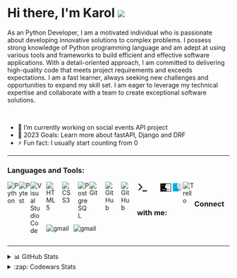 # Hi there, I'm Karol <img src="https://media.giphy.com/media/hvRJCLFzcasrR4ia7z/giphy.gif" width="30px"/>

As an Python Developer, I am a motivated individual who is passionate about developing innovative solutions to complex problems. I possess strong knowledge of Python programming language and am adept at using various tools and frameworks to build efficient and effective software applications. With a detail-oriented approach, I am committed to delivering high-quality code that meets project requirements and exceeds expectations. I am a fast learner, always seeking new challenges and opportunities to expand my skill set. I am eager to leverage my technical expertise and collaborate with a team to create exceptional software solutions.

<br/>

- 🌱 I’m currently working on social events API project
- 🥅 2023 Goals: Learn more about fastAPI, Django and DRF
- ⚡ Fun fact: I usually start counting from 0     

---

### Languages and Tools:


[<img align="left" alt="Python" width="26px" src="https://cdn.jsdelivr.net/gh/devicons/devicon/icons/python/python-original.svg" />][python]
[<img align="left" alt="Pytest" width="26px" src="https://cdn.jsdelivr.net/gh/devicons/devicon/icons/pytest/pytest-original.svg" />][pytest]
[<img align="left" alt="Visual Studio Code" width="26px" src="https://cdn.jsdelivr.net/gh/devicons/devicon/icons/vscode/vscode-original.svg" style="padding-right:10px;" />][code]
[<img align="left" alt="HTML5" width="26px" src="https://cdn.jsdelivr.net/gh/devicons/devicon/icons/html5/html5-original.svg" style="padding-right:10px;" />][html]
[<img align="left" alt="CSS3" width="26px" src="https://cdn.jsdelivr.net/gh/devicons/devicon/icons/css3/css3-original.svg" style="padding-right:10px;" />][css]
[<img align="left" alt="PostgreSQL" width="26px" src="https://cdn.jsdelivr.net/gh/devicons/devicon/icons/postgresql/postgresql-original.svg" />][postgres]
[<img align="left" alt="Git" width="26px" src="https://cdn.jsdelivr.net/gh/devicons/devicon/icons/git/git-original.svg" style="padding-right:10px;" />][git]
[<img align="left" alt="GitHub" width="26px" src="https://user-images.githubusercontent.com/3369400/139447912-e0f43f33-6d9f-45f8-be46-2df5bbc91289.png" style="padding-right:10px;" />](https://github.com/#gh-dark-mode-only)
[<img align="left" alt="GitHub" width="26px" src="https://user-images.githubusercontent.com/3369400/139448065-39a229ba-4b06-434b-bc67-616e2ed80c8f.png" style="padding-right:10px;" />](https://github.com/#gh-light-mode-only)
[<img align="left" alt="Terminal" width="26px" src="./img/terminal-light.svg" />](https://iterm2.com/#gh-light-mode-only)
[<img align="left" alt="Terminal" width="26px" src="./img/terminal-dark.svg" />](https://iterm2.com/#gh-dark-mode-only)
[<img align="left" alt="MacOS" width="26px" src="./img/mac-logo-light.svg" />](https://en.wikipedia.org/wiki/MacOS/#gh-light-mode-only)
[<img align="left" alt="MacOS" width="26px" src="./img/mac-logo-dark.svg" />](https://en.wikipedia.org/wiki/MacOS/#gh-dark-mode-only)
[<img align="left" alt="Trello" width="26px" src="https://cdn.jsdelivr.net/gh/devicons/devicon/icons/trello/trello-plain.svg" />][trello]
          
<br />

### Connect with me:
[<img align="left" alt="gmail" src="https://img.shields.io/badge/Gmail-D14836?style=for-the-badge&logo=gmail&logoColor=white" style="padding-right:10px;" />][Gmail]
[<img align="left" alt="gmail" src="https://img.shields.io/badge/linkedin-%230077B5.svg?style=for-the-badge&logo=linkedin&logoColor=white"/>][linkedin]
<br />
<br />

---

<details>
  <summary>📊 GitHub Stats</summary>
  <img align="left" alt="lolekgk's GitHub Stats" width="47.5%" src="https://streak-stats.demolab.com?user=lolekgk&theme=dark&hide_border=true" />
  <img align="left" alt="lolekgk's GitHub Stats" width="47.5%" src="https://github-readme-stats.vercel.app/api?username=lolekgk&show_icons=true&hide_border=true&title_color=FB8C00&icon_color=FB8C00&bg_color=151515&text_color=ffffff" />
</details>


<details>
  <summary>:zap: Codewars Stats</summary>
  <img align="left" alt="lolekgk's Codewars Stats" width="47%" src="https://github.r2v.ch/codewars?user=lolekgk" />
</details>

<!-- <details>
  <summary>:zap: Codewars Stats</summary>
  <img align="left" alt="lolekgk's Codewars Stats" width="47%" src="https://github-readme-codewars-stats.herokuapp.com/api/?username=lolekgk&card&customcolor=bg:151515&colormode=dark_mode" />
</details> -->


[linkedin]: https://www.linkedin.com/in/karol-gajda-ba04931a3/
[Gmail]: mailto:karol.gajda97@gmail.com
[python]: https://www.python.org/
[code]: https://code.visualstudio.com/
[postgres]: https://www.postgresql.org/
[git]: https://git-scm.com/
[pytest]: https://docs.pytest.org/en/7.1.x/
[html]: https://en.wikipedia.org/wiki/HTML
[css]: https://developer.mozilla.org/en-US/docs/Web/CSS
[trello]: https://trello.com/en

